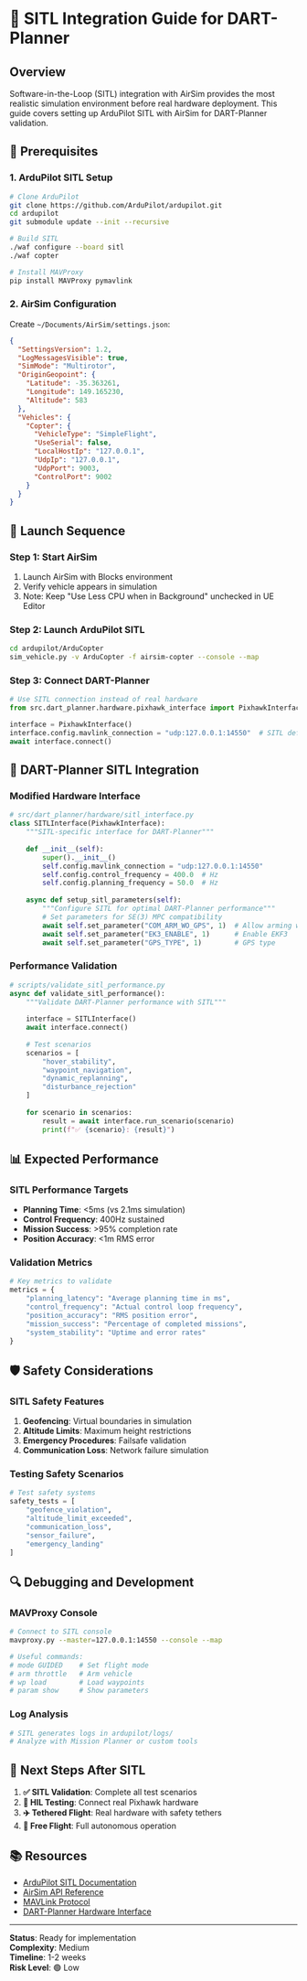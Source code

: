 # 🚁 SITL Integration Guide for DART-Planner

## **Overview**
Software-in-the-Loop (SITL) integration with AirSim provides the most realistic simulation environment before real hardware deployment. This guide covers setting up ArduPilot SITL with AirSim for DART-Planner validation.

## **🔧 Prerequisites**

### **1. ArduPilot SITL Setup**
```bash
# Clone ArduPilot
git clone https://github.com/ArduPilot/ardupilot.git
cd ardupilot
git submodule update --init --recursive

# Build SITL
./waf configure --board sitl
./waf copter

# Install MAVProxy
pip install MAVProxy pymavlink
```

### **2. AirSim Configuration**
Create `~/Documents/AirSim/settings.json`:
```json
{
  "SettingsVersion": 1.2,
  "LogMessagesVisible": true,
  "SimMode": "Multirotor",
  "OriginGeopoint": {
    "Latitude": -35.363261,
    "Longitude": 149.165230,
    "Altitude": 583
  },
  "Vehicles": {
    "Copter": {
      "VehicleType": "SimpleFlight",
      "UseSerial": false,
      "LocalHostIp": "127.0.0.1",
      "UdpIp": "127.0.0.1",
      "UdpPort": 9003,
      "ControlPort": 9002
    }
  }
}
```

## **🚀 Launch Sequence**

### **Step 1: Start AirSim**
1. Launch AirSim with Blocks environment
2. Verify vehicle appears in simulation
3. Note: Keep "Use Less CPU when in Background" unchecked in UE Editor

### **Step 2: Launch ArduPilot SITL**
```bash
cd ardupilot/ArduCopter
sim_vehicle.py -v ArduCopter -f airsim-copter --console --map
```

### **Step 3: Connect DART-Planner**
```python
# Use SITL connection instead of real hardware
from src.dart_planner.hardware.pixhawk_interface import PixhawkInterface

interface = PixhawkInterface()
interface.config.mavlink_connection = "udp:127.0.0.1:14550"  # SITL default
await interface.connect()
```

## **🎯 DART-Planner SITL Integration**

### **Modified Hardware Interface**
```python
# src/dart_planner/hardware/sitl_interface.py
class SITLInterface(PixhawkInterface):
    """SITL-specific interface for DART-Planner"""
    
    def __init__(self):
        super().__init__()
        self.config.mavlink_connection = "udp:127.0.0.1:14550"
        self.config.control_frequency = 400.0  # Hz
        self.config.planning_frequency = 50.0  # Hz
        
    async def setup_sitl_parameters(self):
        """Configure SITL for optimal DART-Planner performance"""
        # Set parameters for SE(3) MPC compatibility
        await self.set_parameter("COM_ARM_WO_GPS", 1)  # Allow arming without GPS
        await self.set_parameter("EK3_ENABLE", 1)      # Enable EKF3
        await self.set_parameter("GPS_TYPE", 1)        # GPS type
```

### **Performance Validation**
```python
# scripts/validate_sitl_performance.py
async def validate_sitl_performance():
    """Validate DART-Planner performance with SITL"""
    
    interface = SITLInterface()
    await interface.connect()
    
    # Test scenarios
    scenarios = [
        "hover_stability",
        "waypoint_navigation", 
        "dynamic_replanning",
        "disturbance_rejection"
    ]
    
    for scenario in scenarios:
        result = await interface.run_scenario(scenario)
        print(f"✅ {scenario}: {result}")
```

## **📊 Expected Performance**

### **SITL Performance Targets**
- **Planning Time**: <5ms (vs 2.1ms simulation)
- **Control Frequency**: 400Hz sustained
- **Mission Success**: >95% completion rate
- **Position Accuracy**: <1m RMS error

### **Validation Metrics**
```python
# Key metrics to validate
metrics = {
    "planning_latency": "Average planning time in ms",
    "control_frequency": "Actual control loop frequency",
    "position_accuracy": "RMS position error",
    "mission_success": "Percentage of completed missions",
    "system_stability": "Uptime and error rates"
}
```

## **🛡️ Safety Considerations**

### **SITL Safety Features**
1. **Geofencing**: Virtual boundaries in simulation
2. **Altitude Limits**: Maximum height restrictions
3. **Emergency Procedures**: Failsafe validation
4. **Communication Loss**: Network failure simulation

### **Testing Safety Scenarios**
```python
# Test safety systems
safety_tests = [
    "geofence_violation",
    "altitude_limit_exceeded", 
    "communication_loss",
    "sensor_failure",
    "emergency_landing"
]
```

## **🔍 Debugging and Development**

### **MAVProxy Console**
```bash
# Connect to SITL console
mavproxy.py --master=127.0.0.1:14550 --console --map

# Useful commands:
# mode GUIDED    # Set flight mode
# arm throttle   # Arm vehicle
# wp load        # Load waypoints
# param show     # Show parameters
```

### **Log Analysis**
```bash
# SITL generates logs in ardupilot/logs/
# Analyze with Mission Planner or custom tools
```

## **🚀 Next Steps After SITL**

1. **✅ SITL Validation**: Complete all test scenarios
2. **🔧 HIL Testing**: Connect real Pixhawk hardware
3. **✈️ Tethered Flight**: Real hardware with safety tethers
4. **🌟 Free Flight**: Full autonomous operation

## **📚 Resources**

- [ArduPilot SITL Documentation](https://ardupilot.org/dev/docs/sitl-with-airsim.html)
- [AirSim API Reference](https://microsoft.github.io/AirSim/)
- [MAVLink Protocol](https://mavlink.io/en/)
- [DART-Planner Hardware Interface](src/dart_planner/hardware/pixhawk_interface.py)

---

**Status**: Ready for implementation  
**Complexity**: Medium  
**Timeline**: 1-2 weeks  
**Risk Level**: 🟢 Low 
